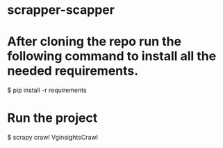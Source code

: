 # scrapper-scapper

# After cloning the repo run the following command to install all the needed requirements.  
$ pip install -r requirements

# Run the project
$ scrapy crawl VginsightsCrawl